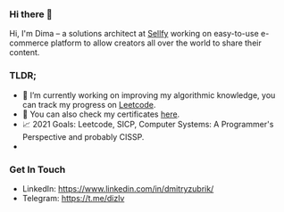 ### Hi there 👋
Hi, I'm Dima – a solutions architect at [Sellfy](https://sellfy.com/) working on easy-to-use e-commerce platform to allow creators all over the world to share their content.

### TLDR;
- 🔭 I’m currently working on improving my algorithmic knowledge, you can track my progress on [Leetcode](https://leetcode.com/dizlv/).
- 🧾 You can also check my certificates [here](https://www.youracclaim.com/users/dmitrijs-zubriks/badges).
- 📈 2021 Goals: Leetcode, SICP, Computer Systems: A Programmer's Perspective and probably CISSP.
- 
### Get In Touch
- LinkedIn: https://www.linkedin.com/in/dmitryzubrik/
- Telegram: https://t.me/dizlv
